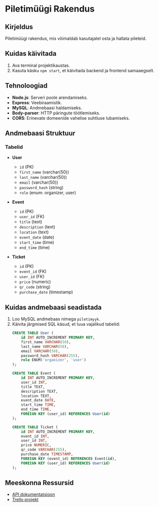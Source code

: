 # Piletimüügi Rakendus

## Kirjeldus
Piletimüügi rakendus, mis võimaldab kasutajatel osta ja hallata pileteid.

## Kuidas käivitada
1. Ava terminal projektikaustas.
2. Kasuta käsku `npm start`, et käivitada backend ja frontend samaaegselt.

## Tehnoloogiad
- **Node.js**: Serveri poole arendamiseks.
- **Express**: Veebiraamistik.
- **MySQL**: Andmebaasi haldamiseks.
- **Body-parser**: HTTP päringute töötlemiseks.
- **CORS**: Erinevate domeenide vahelise suhtluse lubamiseks.

## Andmebaasi Struktuur
### Tabelid
- **User**
  - `id` (PK)
  - `first_name` (varchar(50))
  - `last_name` (varchar(50))
  - `email` (varchar(50))
  - `password_hash` (string)
  - `role` (enum: organizer, user)

- **Event**
  - `id` (PK)
  - `user_id` (FK)
  - `title` (text)
  - `description` (text)
  - `location` (text)
  - `event_date` (date)
  - `start_time` (time)
  - `end_time` (time)

- **Ticket**
  - `id` (PK)
  - `event_id` (FK)
  - `user_id` (FK)
  - `price` (numeric)
  - `qr_code` (string)
  - `purchase_date` (timestamp)

## Kuidas andmebaasi seadistada
1. Loo MySQL andmebaas nimega `piletimyyk`.
2. Käivita järgmised SQL käsud, et luua vajalikud tabelid:
   ```sql
   CREATE TABLE User (
       id INT AUTO_INCREMENT PRIMARY KEY,
       first_name VARCHAR(50),
       last_name VARCHAR(50),
       email VARCHAR(50),
       password_hash VARCHAR(255),
       role ENUM('organizer', 'user')
   );

   CREATE TABLE Event (
       id INT AUTO_INCREMENT PRIMARY KEY,
       user_id INT,
       title TEXT,
       description TEXT,
       location TEXT,
       event_date DATE,
       start_time TIME,
       end_time TIME,
       FOREIGN KEY (user_id) REFERENCES User(id)
   );

   CREATE TABLE Ticket (
       id INT AUTO_INCREMENT PRIMARY KEY,
       event_id INT,
       user_id INT,
       price NUMERIC,
       qr_code VARCHAR(255),
       purchase_date TIMESTAMP,
       FOREIGN KEY (event_id) REFERENCES Event(id),
       FOREIGN KEY (user_id) REFERENCES User(id)
   );
   ```

## Meeskonna Ressursid
- [API dokumentatsioon](https://studio.apicur.io/apis/113095/)
- [Trello projekt](https://trello.com/b/436EYyWL/)